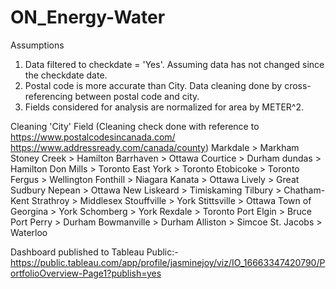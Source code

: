 # ON_Energy-Water

Assumptions							
1. Data filtered to checkdate = 'Yes'. Assuming data has not changed since the checkdate date. 							
2. Postal code is more accurate than City. Data cleaning done by cross-referencing between postal code and city.
3. Fields considered for analysis are normalized for area by METER^2.

Cleaning 'City' Field
(Cleaning check done with reference to https://www.postalcodesincanada.com/
https://www.addressready.com/canada/county)
Markdale	>	Markham
Stoney Creek	>	Hamilton
Barrhaven	>	Ottawa
Courtice	>	Durham
dundas		>	Hamilton
Don Mills	>	Toronto
East York	>	Toronto
Etobicoke	>	Toronto
Fergus		>	Wellington
Fonthill	>	Niagara
Kanata		>	Ottawa
Lively		>	Great Sudbury
Nepean		>	Ottawa
New Liskeard	>	Timiskaming
Tilbury		>	Chatham-Kent
Strathroy	>	Middlesex
Stouffville	>	York
Stittsville	>	Ottawa
Town of Georgina	>	York
Schomberg	>	York
Rexdale		>	Toronto
Port Elgin	>	Bruce
Port Perry	>	Durham
Bowmanville	>	Durham
Alliston	>	Simcoe
St. Jacobs	>	Waterloo

Dashboard published to Tableau Public:-
	https://public.tableau.com/app/profile/jasminejoy/viz/IO_16663347420790/PortfolioOverview-Page1?publish=yes

